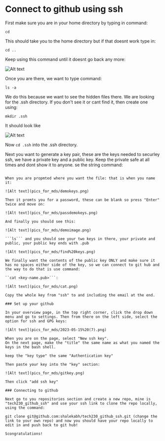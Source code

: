 # Connect to github using ssh

First make sure you are in your home directory by typing in command:

```cd```

This should take you to the home directory but if that doesnt work type in:

```cd ..```

Keep using this command until it doesnt go back any more:

![Alt text](pics_for_mds/home%20direc.png)

Once you are there, we want to type command:

```ls -a```

We do this because we want to see the hidden files there. We are looking for the .ssh directory. If you don't see it or cant find it, then create one using:

```mkdir .ssh```

It should look like

![Alt text](pics_for_mds/ls%20home%20dir.png)

Now ```cd .ssh``` into the .ssh directory. 

Next you want to generate a key pair, these are the keys needed to securley ssh, we have a private key and a public key. Keep the private safe at all times and dont show it to anyone. se the string command:

```ssh-keygen -t rsa -b 4096 -C "<email address>"

When you are propmted where you want the file: that is when you name it:

![Alt text](pics_for_mds/demokeys.png)

Then it promts you for a password, these can be blank so press "Enter" twice and move on:

![Alt text](pics_for_mds/passdemokeys.png)

And finally you should see this:

![Alt text](pics_for_mds/demoimage.png)

```ls``` and you should see your two keys in there, your private and public, your public key ends with .pub

![Alt text](pics_for_mds/find%20keys.png)

We finally want the contents of the public key ONLY and make sure it has no spaces either side of the key, so we can connect to git hub and the way to do that is use command:

``cat <key-name.pub>```:

![Alt text](pics_for_mds/cat.png)

Copy the whole key from "ssh" to and including the email at the end.

### Set up your github

In your overview page, in the top right corner, click the drop down menu and go to settings. Then from there on the left side, select the option for ssh and GPG keys:

![Alt text](pics_for_mds/2023-05-15%20(7).png)

When you are on the page, select "New ssh key".
On the next page, make the "title" the same name as what you named the keys in the bash shell.

keep the "key type" the same "Authentication key"

Then paste your key into the "key" section:

![Alt text](pics_for_mds/gitkey.png)

Then click "add ssh key"

### Connecting to github

Next go to you repositories section and create a new repo, mine is "tech230_github_ssh" and use your ssh link to clone the repo locally, using the command:

git clone git@github.com:shalekabh/tech230_github_ssh.git (change the link to your own repo) and now you should have your repo locally to edit in and push back to git hub!

Scongratulations!

